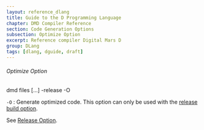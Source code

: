 ```yaml
---
layout: reference_dlang
title: Guide to the D Programming Language
chapter: DMD Compiler Reference
section: Code Generation Options
subsection: Optimize Option
excerpt: Reference compiler Digital Mars D
group: DLang
tags: [dlang, dguide, draft]
---
```


###### Optimize Option

<div markdown='1' class='syntax'>
    dmd files [...] -release -O

`-O`
: Generate optimized code.
  This option can only be used with the [release build option](./opt_release.html).
</div>

See [Release Option](./opt_release.html).

